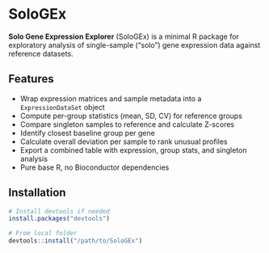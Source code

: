 # SoloGEx

**Solo Gene Expression Explorer** (SoloGEx) is a minimal R package for exploratory analysis 
of single-sample (“solo”) gene expression data against reference datasets.

## Features

- Wrap expression matrices and sample metadata into a `ExpressionDataSet` object
- Compute per-group statistics (mean, SD, CV) for reference groups
- Compare singleton samples to reference and calculate Z-scores
- Identify closest baseline group per gene
- Calculate overall deviation per sample to rank unusual profiles
- Export a combined table with expression, group stats, and singleton analysis
- Pure base R, no Bioconductor dependencies

## Installation

```r
# Install devtools if needed
install.packages("devtools")

# From local folder
devtools::install("/path/to/SoloGEx")
